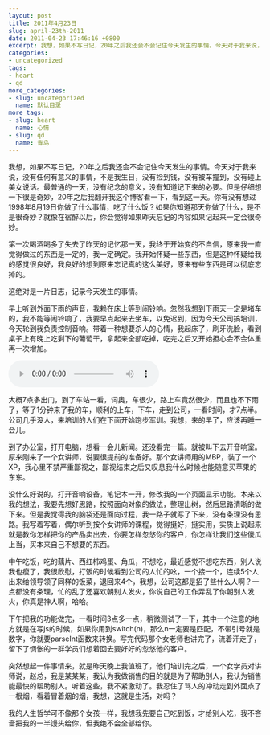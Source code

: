 ```yaml
---
layout: post
title: 2011年4月23日
slug: april-23th-2011
date: 2011-04-23 17:46:16 +0800
excerpt: 我想，如果不写日记，20年之后我还会不会记住今天发生的事情。今天对于我来说，没有任何有意义的事情，不是我生日，没有捡到钱，没有被车撞到，没有碰上美女说话。最普通的一天，没有纪念的意义，没有知道记下来的必要。但是仔细想一下很是奇妙，20年之后我翻开我这个博客看一下，看到这一天。你有没有想过1998年8月19日你做了什么事情，吃了什么饭？如果你知道那天你做了什么，是不是很奇妙？就像在宿醉以后，你会觉得如果昨天忘记的内容如果记起来一定会很奇妙。
categories:
- uncategorized
tags:
- heart
- qd
more_categories:
- slug: uncategorized
  name: 默认目录
more_tags:
- slug: heart
  name: 心情
- slug: qd
  name: 青岛
---
```


我想，如果不写日记，20年之后我还会不会记住今天发生的事情。今天对于我来说，没有任何有意义的事情，不是我生日，没有捡到钱，没有被车撞到，没有碰上美女说话。最普通的一天，没有纪念的意义，没有知道记下来的必要。但是仔细想一下很是奇妙，20年之后我翻开我这个博客看一下，看到这一天。你有没有想过1998年8月19日你做了什么事情，吃了什么饭？如果你知道那天你做了什么，是不是很奇妙？就像在宿醉以后，你会觉得如果昨天忘记的内容如果记起来一定会很奇妙。

第一次喝酒喝多了失去了昨天的记忆那一天，我终于开始变的不自信，原来我一直觉得做过的东西是一定的，我一定确定。我开始怀疑一些东西，但是这种怀疑给我的感觉很良好，我良好的想到原来忘记真的这么美好，原来有些东西是可以彻底忘掉的。


这绝对是一片日志，记录今天发生的事情。

早上听到外面下雨的声音，我赖在床上等到闹铃响。忽然我想到下雨天一定是堵车的，我不能等闹铃响了，我要早点起来去坐车，以免迟到，因为今天公司搞培训，今天轮到我负责控制音响。带着一种想要杀人的心情，我起床了，刷牙洗脸，看到桌子上有晚上吃剩下的葡萄干，拿起来全部吃掉，吃完之后又开始担心会不会体重再一次增加。

<audio controls="controls">
	<source src="{{ site.path.uploads }}2011/04/23/april-23th-2011/Coup-De-Coeur.mp3" type="audio/mpeg" />
	Your browser does not support the audio element.
</audio>

大概7点多出门，到了车站一看，词奥，车很少，路上车竟然很少，而且也不下雨了，等了1分钟来了我的车，顺利的上车，下车，走到公司，一看时间，才7点半。公司几乎没人，来培训的人们在下面开始跑步军训。我想，来的早了，应该再睡一会儿。

到了办公室，打开电脑，想看一会儿新闻。还没看完一篇。就被叫下去开音响室。原来刚来了一个女讲师，说要很提前的准备好。那个女讲师用的MBP，装了一个XP，我心里不禁严重鄙视之，鄙视结束之后又叹息我什么时候也能随意买苹果的东东。

没什么好说的，打开音响设备，笔记本一开，修改我的一个页面显示功能。本来以我的想法，我要先想好思路，按照面向对象的做法，整理出树，然后思路清晰的做下来。但是我觉得我的脑袋还是面向过程，我一路子就写了下来，没有条理没有思路。我写着写着，偶尔听到按个女讲师的课程，觉得挺好，挺实用，实质上说起来就是教你怎样把你的产品卖出去，你要怎样忽悠你的客户，你怎样让我们这些傻瓜上当，买本来自己不想要的东西。

中午吃饭，吃的藕片、西红柿鸡蛋、角瓜，不想吃，最近感觉不想吃东西，别人说我也瘦了，我很欣慰，打饭的时候看到公司的人忙的吆，一个接一个，连续5个人出来给领导领了同样的饭菜，退回来4个，我想，公司这都是招了些什么人啊？一点都没有条理，忙的乱了还喜欢朝别人发火，你说自己的工作弄乱了你朝别人发火，你真是神人啊，哈哈。

下午把我的功能做完，一看时间3点多一点，稍微测试了一下，其中一个注意的地方就是在写js的时候，如果你用到switch(n)，那么n一定要是匹配，不带引号就是数字，你就要parseInt函数来转换。写完代码那个女老师也讲完了，流着汗走了，留下了惆怅的一群学员们想着回去要好好的忽悠他的客户。

突然想起一件事情来，就是昨天晚上我值班了，他们培训完之后，一个女学员对讲师说，赵总，我是某某某，我认为我做销售的目的就是为了帮助别人，我认为销售能最快的帮助别人。听着这些，我不紧激动了。我忍住了骂人的冲动走到外面点了一根烟，看着冒着烟的烟，我想，这就是生活，对吗？

我的人生哲学可不像那个女孩一样，我想我先要自己吃到饭，才给别人吃，我不吝啬把我的一半馒头给你，但我绝不会全部给你。
